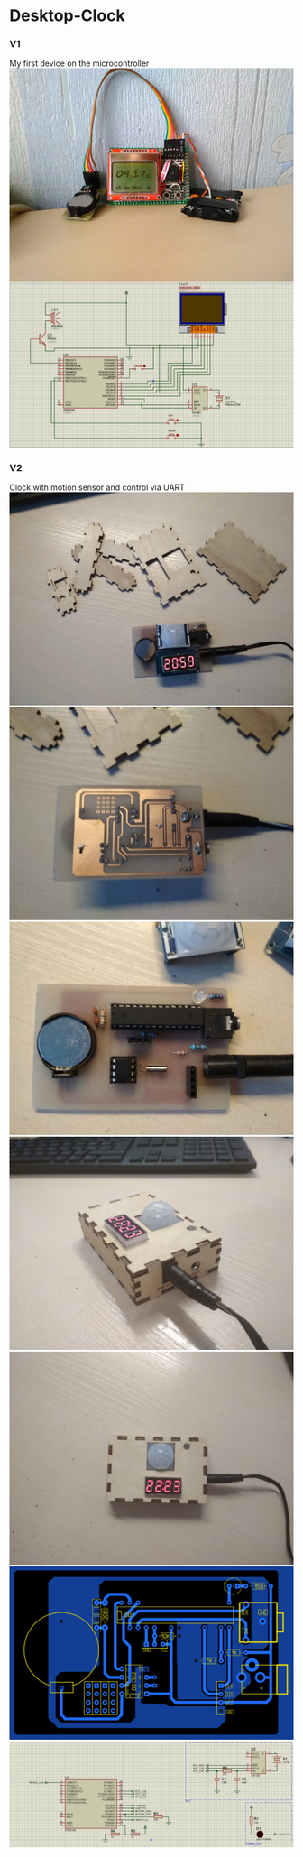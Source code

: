# Desktop-Clock

### V1
My first device on the microcontroller
![Sample image](V1/files/index.jpg)
![Sample image](V1/files/shematic.png)

### V2
Clock with motion sensor and control via UART
![Sample image](V2/photos/IMG_20180523_210020.jpg)
![Sample image](V2/photos/IMG_20180523_210028.jpg)
![Sample image](V2/photos/IMG_20180523_210047.jpg)
![Sample image](V2/photos/IMG_20180523_222418.jpg)
![Sample image](V2/photos/IMG_20180523_222423.jpg)
![Sample image](V2/files/PCB2.jpg)
![Sample image](V2/files/schematic.png)
